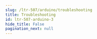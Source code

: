 ```yaml
---
slug: /ltr-507/arduino/troubleshooting 
title: Troubleshooting
id: ltr-507-arduino-3 
hide_title: False
pagination_next: null
---
```

